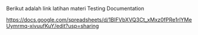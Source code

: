Berikut adalah link latihan materi Testing Documentation

https://docs.google.com/spreadsheets/d/1BIFVbXVQ3Ct_xMxz0fPRe1rlYMeUymrmq-xivuufKuY/edit?usp=sharing
